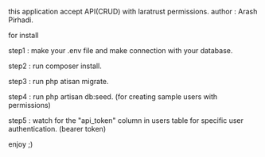 this application accept API(CRUD) with laratrust permissions.
author : Arash Pirhadi.

for install

step1 : make your .env file and make connection with your database.

step2 : run composer install.

step3 : run php atisan migrate.

step4 : run php artisan db:seed. (for creating sample users with permissions)

step5 : watch for the "api_token" column in users table for specific user authentication. (bearer token)

enjoy ;)